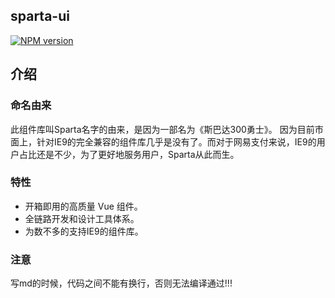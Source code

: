 sparta-ui
---
[![NPM version](https://img.shields.io/npm/v/sparta-ui.svg)](https://npmjs.org/package/sparta-ui)

介绍
---

### 命名由来
此组件库叫Sparta名字的由来，是因为一部名为《斯巴达300勇士》。
因为目前市面上，针对IE9的完全兼容的组件库几乎是没有了。而对于网易支付来说，IE9的用户占比还是不少，为了更好地服务用户，Sparta从此而生。

### 特性
- 开箱即用的高质量 Vue 组件。
- 全链路开发和设计工具体系。
- 为数不多的支持IE9的组件库。

### 注意
写md的时候，代码之间不能有换行，否则无法编译通过!!!

